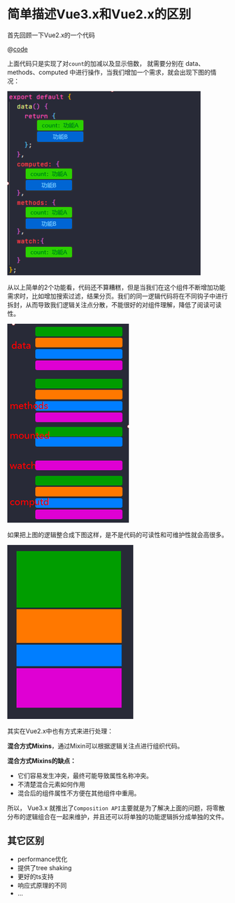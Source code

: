 # 简单描述Vue3.x和Vue2.x的区别

首先回顾一下Vue2.x的一个代码
<vue2demo/>

@[code](../.vuepress/components/vue2demo.vue)

上面代码只是实现了对`count`的加减以及显示倍数， 就需要分别在 data、methods、computed 中进行操作，当我们增加一个需求，就会出现下图的情况：

![vue2func](./images/vue2func.png)

从以上简单的2个功能看，代码还不算糟糕，但是当我们在这个组件不断增加功能需求时，比如增加搜索过滤，结果分页。我们的同一逻辑代码将在不同钩子中进行拆封，从而导致我们逻辑关注点分散，不能很好的对组件理解，降低了阅读可读性。

![vue2fuc2](./images/vue2fuc2.png)

如果把上图的逻辑整合成下图这样，是不是代码的可读性和可维护性就会高很多。

![vueImg](./images/vueImg.png)

其实在Vue2.x中也有方式来进行处理：

**混合方式Mixins**，通过Mixin可以根据逻辑关注点进行组织代码。

**混合方式Mixins的缺点：**

- 它们容易发生冲突，最终可能导致属性名称冲突。
- 不清楚混合元素如何作用
- 混合后的组件属性不方便在其他组件中重用。

所以， Vue3.x 就推出了`Composition API`主要就是为了解决上面的问题，将零散分布的逻辑组合在一起来维护，并且还可以将单独的功能逻辑拆分成单独的文件。

## 其它区别

- performance优化
- 提供了tree shaking
- 更好的ts支持
- 响应式原理的不同
- ...



